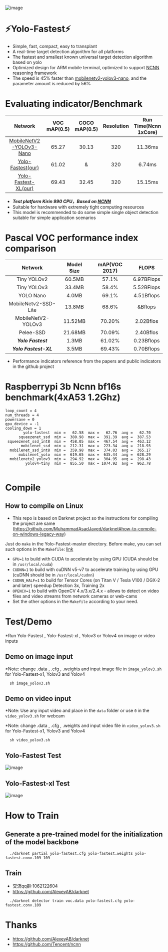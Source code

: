 

![image](https://github.com/dog-qiuqiu/Yolo-Fastest/blob/master/data/fast.jpg)

# :zap:Yolo-Fastest:zap:
* Simple, fast, compact, easy to transplant
* A real-time target detection algorithm for all platforms
* The fastest and smallest known universal target detection algorithm based on yolo
* Optimized design for ARM mobile terminal, optimized to support [NCNN](https://github.com/Tencent/ncnn) reasoning framework
* The speed is 45% faster than [mobilenetv2-yolov3-nano](https://github.com/dog-qiuqiu/MobileNetv2-YOLOV3/tree/master/MobileNetV2-YOLOv3-Nano), and the parameter amount is reduced by 56%

# Evaluating indicator/Benchmark
Network|VOC mAP(0.5)|COCO mAP(0.5)|Resolution|Run Time(Ncnn 1xCore)|Run Time(Ncnn 4xCore)|FLOPS|Weight size
:---:|:---:|:---:|:---:|:---:|:---:|:---:|:---:
[MobileNetV2-YOLOv3-Nano](https://github.com/dog-qiuqiu/MobileNetv2-YOLOV3/tree/master/MobileNetV2-YOLOv3-Nano)|65.27|30.13|320|11.36ms|5.48ms|0.55BFlops|3.0MB
[Yolo-Fastest(our)](https://github.com/dog-qiuqiu/Yolo-Fastest/tree/master/Yolo-Fastest)|61.02|&|320|6.74ms|4.42ms|0.23BFlops|1.3MB
[Yolo-Fastest-XL(our)](https://github.com/dog-qiuqiu/Yolo-Fastest/tree/master/Yolo-Fastest)|69.43|32.45|320|15.15ms|7.09ms|0.70BFlops|3.5MB
* ***Test platform Kirin 990 CPU，Based on [NCNN](https://github.com/Tencent/ncnn)***
* Suitable for hardware with extremely tight computing resources
* This model is recommended to do some simple single object detection suitable for simple application scenarios

# Pascal VOC performance index comparison
Network|Model Size|mAP(VOC 2017)|FLOPS
:---:|:---:|:---:|:---:
Tiny YOLOv2|60.5MB|57.1%|6.97BFlops
Tiny YOLOv3|33.4MB|58.4%|5.52BFlops
YOLO Nano|4.0MB|69.1%|4.51Bflops
MobileNetv2-SSD-Lite|13.8MB|68.6%|&Bflops
MobileNetV2-YOLOv3|11.52MB|70.20%|2.02Bflos
Pelee-SSD|21.68MB|70.09%|2.40Bflos
***Yolo Fastest***|1.3MB|61.02%|0.23Bflops
***Yolo Fastest-XL***|3.5MB|69.43%|0.70Bflops
* Performance indicators reference from the papers and public indicators in the github project
# Raspberrypi 3b Ncnn bf16s benchmark(4xA53 1.2Ghz)
```
loop_count = 4
num_threads = 4
powersave = 0
gpu_device = -1
cooling_down = 1
        yolo-fastest  min =   62.58  max =   62.76  avg =   62.70
      squeezenet_ssd  min =  380.98  max =  391.39  avg =  387.53
 squeezenet_ssd_int8  min =  458.05  max =  467.54  avg =  463.12
       mobilenet_ssd  min =  212.31  max =  223.34  avg =  218.93
  mobilenet_ssd_int8  min =  359.98  max =  374.03  avg =  365.17
      mobilenet_yolo  min =  619.65  max =  635.44  avg =  628.29
  mobilenetv2_yolov3  min =  294.92  max =  304.95  avg =  298.43
         yolov4-tiny  min =  855.50  max = 1074.92  avg =  962.78


```
# Compile 
## How to compile on Linux
* This repo is based on Darknet project so the instructions for compiling the project are same
(https://github.com/MuhammadAsadJaved/darknet#how-to-compile-on-windows-legacy-way)


Just do `make` in the Yolo-Fastest-master directory. Before make, you can set such options in the `Makefile`: [link](https://github.com/dog-qiuqiu/Yolo-Fastest/blob/master/Makefile#L1)

* `GPU=1` to build with CUDA to accelerate by using GPU (CUDA should be in `/usr/local/cuda`)
* `CUDNN=1` to build with cuDNN v5-v7 to accelerate training by using GPU (cuDNN should be in `/usr/local/cudnn`)
* `CUDNN_HALF=1` to build for Tensor Cores (on Titan V / Tesla V100 / DGX-2 and later) speedup Detection 3x, Training 2x
* `OPENCV=1` to build with OpenCV 4.x/3.x/2.4.x - allows to detect on video files and video streams from network cameras or web-cams
* Set the other options in the `Makefile` according to your need.

# Test/Demo
*Run Yolo-Fastest , Yolo-Fastest-xl  , Yolov3 or Yolov4 on image or video inputs
## Demo on image input
*Note: change  .data , .cfg , .weights and input image file in `image_yolov3.sh` for Yolo-Fastest-x1, Yolov3 and Yolov4

```
  sh image_yolov3.sh
```
## Demo on video input
*Note: Use any input video and place in the `data` folder or use `0` in the `video_yolov3.sh` for webcam

*Note: change  .data , .cfg , .weights and input video file in `video_yolov3.sh` for Yolo-Fastest-x1, Yolov3 and Yolov4

```
  sh video_yolov3.sh
```
## Yolo-Fastest Test
![image](https://github.com/dog-qiuqiu/Yolo-Fastest/blob/master/data/projections_2.jpg)

## Yolo-Fastest-xl Test
![image](https://github.com/dog-qiuqiu/Yolo-Fastest/blob/master/data/projections.jpg)

# How to Train
## Generate a pre-trained model for the initialization of the model backbone
```
  ./darknet partial yolo-fastest.cfg yolo-fastest.weights yolo-fastest.conv.109 109
```
## Train
* 交流qq群:1062122604
* https://github.com/AlexeyAB/darknet
```
  ./darknet detector train voc.data yolo-fastest.cfg yolo-fastest.conv.109 
```
# Thanks
* https://github.com/AlexeyAB/darknet
* https://github.com/Tencent/ncnn
